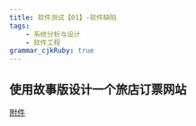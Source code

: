 ```yaml
---
title: 软件测试【01】-软件缺陷
tags: 
    - 系统分析与设计
    - 软件工程
grammar_cjkRuby: true
---
```



## 使用故事版设计一个旅店订票网站


[附件][1]


  [1]: https://raw.githubusercontent.com/youngdou/youngdou.github.io/master/attachment/storyboard.pdf